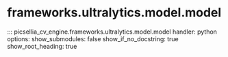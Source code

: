 # frameworks.ultralytics.model.model

::: picsellia_cv_engine.frameworks.ultralytics.model.model
    handler: python
    options:
        show_submodules: false
        show_if_no_docstring: true
        show_root_heading: true
